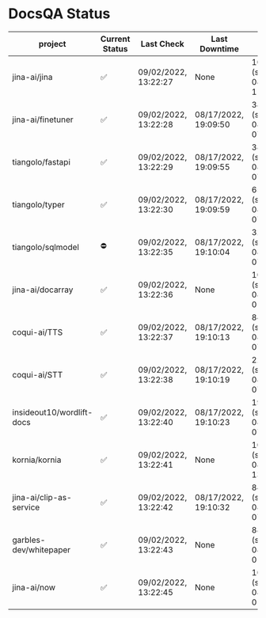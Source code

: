 # DocsQA Status

|         project         |Current Status|     Last Check     |   Last Downtime    |              % Uptime              |
|-------------------------|--------------|--------------------|--------------------|------------------------------------|
|jina-ai/jina             |✅            |09/02/2022, 13:22:27|None                |100.000 (since 08/29/2022, 11:24:14)|
|jina-ai/finetuner        |✅            |09/02/2022, 13:22:28|08/17/2022, 19:09:50|384.467 (since 08/15/2022, 07:09:42)|
|tiangolo/fastapi         |✅            |09/02/2022, 13:22:29|08/17/2022, 19:09:55|384.450 (since 08/15/2022, 07:09:42)|
|tiangolo/typer           |✅            |09/02/2022, 13:22:30|08/17/2022, 19:09:59|65.768 (since 08/15/2022, 07:09:42) |
|tiangolo/sqlmodel        |⛔️           |09/02/2022, 13:22:35|08/17/2022, 19:10:04|32.724 (since 08/15/2022, 07:09:42) |
|jina-ai/docarray         |✅            |09/02/2022, 13:22:36|None                |100.000 (since 08/24/2022, 01:39:12)|
|coqui-ai/TTS             |✅            |09/02/2022, 13:22:37|08/17/2022, 19:10:13|84.161 (since 08/15/2022, 07:09:42) |
|coqui-ai/STT             |✅            |09/02/2022, 13:22:38|08/17/2022, 19:10:19|227.744 (since 08/15/2022, 07:09:42)|
|insideout10/wordlift-docs|✅            |09/02/2022, 13:22:40|08/17/2022, 19:10:23|197.444 (since 08/15/2022, 07:09:42)|
|kornia/kornia            |✅            |09/02/2022, 13:22:41|None                |100.000 (since 08/30/2022, 13:49:49)|
|jina-ai/clip-as-service  |✅            |09/02/2022, 13:22:42|08/17/2022, 19:10:32|84.196 (since 08/15/2022, 07:09:42) |
|garbles-dev/whitepaper   |✅            |09/02/2022, 13:22:43|None                |88.517 (since 08/24/2022, 01:39:12) |
|jina-ai/now              |✅            |09/02/2022, 13:22:45|None                |100.000 (since 08/24/2022, 01:39:12)|
